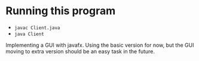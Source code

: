 # Running this program
* ```javac Client.java ```
* ```java Client ```

Implementing a GUI with javafx. Using the basic version for now, 
but the GUI moving to extra version should be an easy task in the future. 